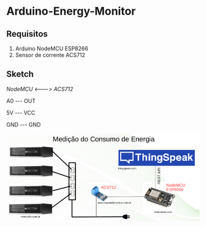 # Arduino-Energy-Monitor

## Requisitos
1. Arduino NodeMCU ESP8266
2. Sensor de corrente ACS712

## Sketch

*NodeMCU <---> ACS712*

A0 --- OUT

5V --- VCC

GND --- GND

![Sketch](thingspeak.png?raw=true "Sketch")

